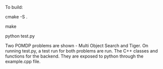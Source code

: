 To build:

cmake -S .

make

python test.py


Two POMDP problems are shown - Multi Object Search and Tiger. On running test.py, a test run for both problems are run. The C++ classes and functions for the backend. They are exposed to python through the example.cpp file.
